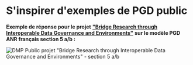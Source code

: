 # S'inspirer d'exemples de PGD public

**Exemple de réponse pour le projet** [**"Bridge Research through Interoperable Data Governance and Environments"**](https://dmp.opidor.fr/plans/5954/export.pdf) **sur le modèle PGD ANR français section 5 a/b :**

![DMP Public projet "Bridge Research through Interoperable Data Governance and Environments" - section 5 a/b](<../../.gitbook/assets/Capture d’écran 2022-04-20 à 17.07.50.png>)


